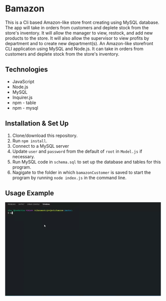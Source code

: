 # Bamazon
This is a Cli based Amazon-like store front creating using MySQL database. The app will take in orders from customers and deplete stock from the store's inventory. It will allow the manager to view, restock, and add new products to the store. It will also allow the supervisor to view profits by department and to create new department(s).
An Amazon-like storefront CLI application using MySQL and Node.js. It can take in orders from customers and deplete stock from the store's inventory.

## Technologies
  * JavaScript
  * Node.js
  * MySQL
  * Inquirer.js
  * npm - table
  * npm - mysql

## Installation & Set Up
  1. Clone/download this repository.
  2. Run `npm install`.
  3. Connect to a MySQL server
  4. Update `user` and `password` from the default of `root` in `Model.js` if necessary.
  5. Run MySQL code in `schema.sql` to set up the database and tables for this program.
  6. Nagigate to the folder in which `bamazonCustomer` is saved to start the program by running `node index.js` in the command line.

## Usage Example

![usage](./assets/bamazon-demo.gif)
